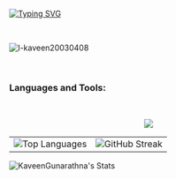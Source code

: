 <a href="https://git.io/typing-svg"><img src="https://readme-typing-svg.demolab.com?font=Fira+Code&size=30&pause=1000&center=true&vCenter=true&random=false&width=800&lines=Hi%F0%9F%91%8B+I+am+Kaveen+Gunarathna" alt="Typing SVG" /></a>

<br/>

<p align="left"> <img src="https://komarev.com/ghpvc/?username=l-kaveen20030408&label=Profile%20views&color=0e75b6&style=flat" alt="l-kaveen20030408" /> </p>

<br/>

<h3 align="left">Languages and Tools:</h3>


<br/>



<p align="center">
  <a href="https://skillicons.dev">
<img src="https://skillicons.dev/icons?i=html,css,js,c,java,react,git,github,mysql,vscode,idea,figma&theme=dark&perline=13"/>
 </a>
</p>
<table>
  <tr>
    <td>
      <img src="https://github-readme-stats.vercel.app/api/top-langs/?username=kaveen20030408&theme=highcontrast&layout=compact&langs_count=20&hide_border=true&count_private=true" alt="Top Languages">
    </td>
    <td>
      <img src="https://github-readme-streak-stats.herokuapp.com/?user=Kaveen20030408&theme=highcontrast&hide_border=true" alt="GitHub Streak">
    </td>
  </tr>
</table>

 ![KaveenGunarathna's Stats](https://github-readme-stats.vercel.app/api?username=Kaveen20030408&theme=midnight-purple&show_icons=true&hide_border=true&count_private=true)
